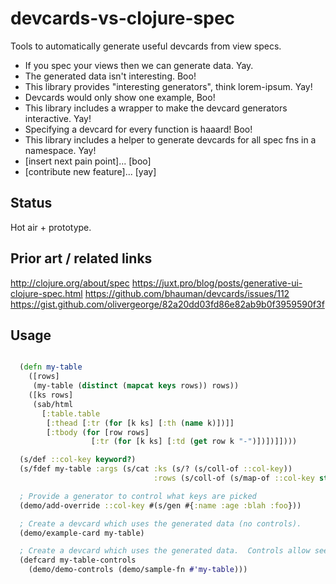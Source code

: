 # devcards-vs-clojure-spec

Tools to automatically generate useful devcards from view specs.  

* If you spec your views then we can generate data.  Yay.
* The generated data isn't interesting.  Boo!
* This library provides "interesting generators", think lorem-ipsum.  Yay!
* Devcards would only show one example, Boo!
* This library includes a wrapper to make the devcard generators interactive.  Yay!
* Specifying a devcard for every function is haaard!  Boo!
* This library includes a helper to generate devcards for all spec fns in a namespace.  Yay!
* [insert next pain point]... [boo]
* [contribute new feature]... [yay]


## Status

Hot air + prototype.


## Prior art / related links

http://clojure.org/about/spec
https://juxt.pro/blog/posts/generative-ui-clojure-spec.html
https://github.com/bhauman/devcards/issues/112
https://gist.github.com/olivergeorge/82a20dd03fd86e82ab9b0f3959590f3f


## Usage

```cljs

  (defn my-table
    ([rows]
     (my-table (distinct (mapcat keys rows)) rows))
    ([ks rows]
     (sab/html
       [:table.table
        [:thead [:tr (for [k ks] [:th (name k)])]]
        [:tbody (for [row rows]
                  [:tr (for [k ks] [:td (get row k "-")])])]])))

  (s/def ::col-key keyword?)
  (s/fdef my-table :args (s/cat :ks (s/? (s/coll-of ::col-key))
                                :rows (s/coll-of (s/map-of ::col-key string?))))

  ; Provide a generator to control what keys are picked
  (demo/add-override ::col-key #(s/gen #{:name :age :blah :foo}))

  ; Create a devcard which uses the generated data (no controls).
  (demo/example-card my-table)

  ; Create a devcard which uses the generated data.  Controls allow seed & size adjustment.
  (defcard my-table-controls
    (demo/demo-controls (demo/sample-fn #'my-table)))
```
